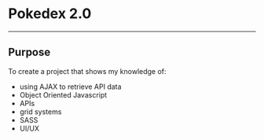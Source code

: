 # Pokedex 2.0

___________________________________________________________________________________________

## Purpose
To create a project that shows my knowledge of:
- using AJAX to retrieve API data
- Object Oriented Javascript
- APIs
- grid systems 
- SASS
- UI/UX


